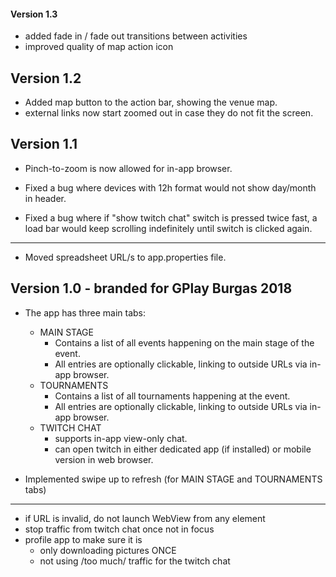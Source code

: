 #### Version 1.3

* added fade in / fade out transitions between activities
* improved quality of map action icon

## Version 1.2

* Added map button to the action bar, showing the venue map.
* external links now start zoomed out in case they do not fit the screen.

## Version 1.1

* Pinch-to-zoom is now allowed for in-app browser.

* Fixed a bug where devices with 12h format would not show day/month in header.
* Fixed a bug where if "show twitch chat" switch is pressed twice fast,
a load bar would keep scrolling indefinitely until switch is clicked again.

---
* Moved spreadsheet URL/s to app.properties file.


## Version 1.0 - branded for GPlay Burgas 2018

* The app has three main tabs:
  * MAIN STAGE
    * Contains a list of all events happening on the main stage of the event.
    * All entries are optionally clickable, linking to outside URLs via in-app browser.
  * TOURNAMENTS
    * Contains a list of all tournaments happening at the event.
    * All entries are optionally clickable, linking to outside URLs via in-app browser.
  * TWITCH CHAT
    * supports in-app view-only chat.
    * can open twitch in either dedicated app (if installed) or mobile version in web browser.

* Implemented swipe up to refresh (for MAIN STAGE and TOURNAMENTS tabs)

---

* if URL is invalid, do not launch WebView from any element
* stop traffic from twitch chat once not in focus
* profile app to make sure it is
    * only downloading pictures ONCE
    * not using /too much/ traffic for the twitch chat
    
    
